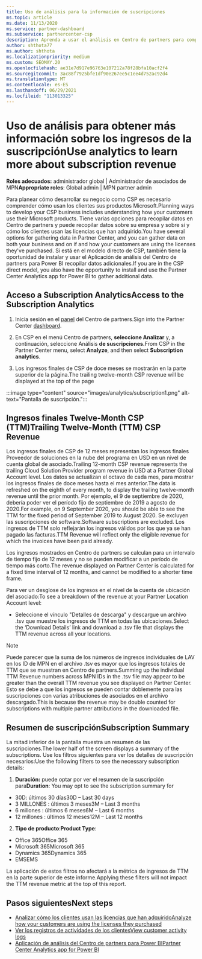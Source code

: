 ```yaml
---
title: Uso de análisis para la información de suscripciones
ms.topic: article
ms.date: 11/13/2020
ms.service: partner-dashboard
ms.subservice: partnercenter-csp
description: Aprenda a usar el análisis en Centro de partners para comprender mejor su negocio y cómo los clientes usan las licencias que ha adquirido.
author: shthota77
ms.author: shthota
ms.localizationpriority: medium
ms.custom: SEOMAY.20
ms.openlocfilehash: ae31e7d917e96763e107212a78f28bfa10acf2f4
ms.sourcegitcommit: 3ac88f7925bfe1df90e267ee5c1ee4d752ac92d4
ms.translationtype: MT
ms.contentlocale: es-ES
ms.lasthandoff: 06/29/2021
ms.locfileid: "113013325"
---
```

# <a name="use-analytics-to-learn-more-about-subscription-revenue"></a><span data-ttu-id="5efad-103">Uso de análisis para obtener más información sobre los ingresos de la suscripción</span><span class="sxs-lookup"><span data-stu-id="5efad-103">Use analytics to learn more about subscription revenue</span></span>

<span data-ttu-id="5efad-104">**Roles adecuados:** administrador global | Administrador de asociados de MPN</span><span class="sxs-lookup"><span data-stu-id="5efad-104">**Appropriate roles**: Global admin | MPN partner admin</span></span>

<span data-ttu-id="5efad-105">Para planear cómo desarrollar su negocio como CSP es necesario comprender cómo usan los clientes sus productos Microsoft.</span><span class="sxs-lookup"><span data-stu-id="5efad-105">Planning ways to develop your CSP business includes understanding how your customers use their Microsoft products.</span></span> <span data-ttu-id="5efad-106">Tiene varias opciones para recopilar datos en Centro de partners y puede recopilar datos sobre su empresa y sobre si y cómo los clientes usan las licencias que han adquirido.</span><span class="sxs-lookup"><span data-stu-id="5efad-106">You have several options for gathering data in Partner Center, and you can gather data on both your business and on if and how your customers are using the licenses they've purchased.</span></span> <span data-ttu-id="5efad-107">Si está en el modelo directo de CSP, también tiene la oportunidad de instalar y usar el Aplicación de análisis del Centro de partners para Power BI recopilar datos adicionales.</span><span class="sxs-lookup"><span data-stu-id="5efad-107">If you are in the CSP direct model, you also have the opportunity to install and use the Partner Center Analytics app for Power BI to gather additional data.</span></span>

## <a name="access-to-the-subscription-analytics"></a><span data-ttu-id="5efad-108">Acceso a Subscription Analytics</span><span class="sxs-lookup"><span data-stu-id="5efad-108">Access to the Subscription Analytics</span></span>

1. <span data-ttu-id="5efad-109">Inicia sesión en el [panel](https://partner.microsoft.com/dashboard/home) del Centro de partners.</span><span class="sxs-lookup"><span data-stu-id="5efad-109">Sign into the Partner Center [dashboard](https://partner.microsoft.com/dashboard/home).</span></span>
1. <span data-ttu-id="5efad-110">En CSP en el menú Centro de partners, **seleccione Analizar** y, a continuación, seleccione Análisis **de suscripciones.**</span><span class="sxs-lookup"><span data-stu-id="5efad-110">From CSP in the Partner Center menu, select **Analyze**, and then select **Subscription analytics**.</span></span>

1. <span data-ttu-id="5efad-111">Los ingresos finales de CSP de doce meses se mostrarán en la parte superior de la página.</span><span class="sxs-lookup"><span data-stu-id="5efad-111">The trailing twelve-month CSP revenue will be displayed at the top of the page</span></span>

:::image type="content" source="images/analytics/subscription1.png" alt-text="Pantalla de suscripción.":::

## <a name="trailing-twelve-month-ttm-csp-revenue"></a><span data-ttu-id="5efad-113">Ingresos finales Twelve-Month CSP (TTM)</span><span class="sxs-lookup"><span data-stu-id="5efad-113">Trailing Twelve-Month (TTM) CSP Revenue</span></span>

<span data-ttu-id="5efad-114">Los ingresos finales de CSP de 12 meses representan los ingresos finales Proveedor de soluciones en la nube del programa en USD en un nivel de cuenta global de asociado.</span><span class="sxs-lookup"><span data-stu-id="5efad-114">Trailing 12-month CSP revenue represents the trailing Cloud Solution Provider program revenue in USD at a Partner Global Account level.</span></span> <span data-ttu-id="5efad-115">Los datos se actualizan el octavo de cada mes, para mostrar los ingresos finales de doce meses hasta el mes anterior.</span><span class="sxs-lookup"><span data-stu-id="5efad-115">The data is refreshed on the eighth of every month, to display the trailing twelve-month revenue until the prior month.</span></span> <span data-ttu-id="5efad-116">Por ejemplo, el 9 de septiembre de 2020, debería poder ver el período fijo de septiembre de 2019 a agosto de 2020.</span><span class="sxs-lookup"><span data-stu-id="5efad-116">For example, on 9 September 2020, you should be able to see the TTM for the fixed period of September 2019 to August 2020.</span></span> <span data-ttu-id="5efad-117">Se excluyen las suscripciones de software.</span><span class="sxs-lookup"><span data-stu-id="5efad-117">Software subscriptions are excluded.</span></span> <span data-ttu-id="5efad-118">Los ingresos de TTM solo reflejarán los ingresos válidos por los que ya se han pagado las facturas.</span><span class="sxs-lookup"><span data-stu-id="5efad-118">TTM Revenue will reflect only the eligible revenue for which the invoices have been paid already.</span></span> 

<span data-ttu-id="5efad-119">Los ingresos mostrados en Centro de partners se calculan para un intervalo de tiempo fijo de 12 meses y no se pueden modificar a un período de tiempo más corto.</span><span class="sxs-lookup"><span data-stu-id="5efad-119">The revenue displayed on Partner Center is calculated for a fixed time interval of 12 months, and cannot be modified to a shorter time frame.</span></span>

<span data-ttu-id="5efad-120">Para ver un desglose de los ingresos en el nivel de la cuenta de ubicación del asociado:</span><span class="sxs-lookup"><span data-stu-id="5efad-120">To see a breakdown of the revenue at your Partner Location Account level:</span></span>

- <span data-ttu-id="5efad-121">Seleccione el vínculo "Detalles de descarga" y descargue un archivo .tsv que muestre los ingresos de TTM en todas las ubicaciones.</span><span class="sxs-lookup"><span data-stu-id="5efad-121">Select the ‘Download Details’ link and download a .tsv file that displays the TTM revenue across all your locations.</span></span>

>[!NOTE] 
><span data-ttu-id="5efad-122">Puede parecer que la suma de los números de ingresos individuales de LAV en los ID de MPN en el archivo .tsv es mayor que los ingresos totales de TTM que se muestran en Centro de partners.</span><span class="sxs-lookup"><span data-stu-id="5efad-122">Summing up the individual TTM Revenue numbers across MPN IDs in the .tsv file may appear to be greater than the overall TTM revenue you see displayed on Partner Center.</span></span> <span data-ttu-id="5efad-123">Esto se debe a que los ingresos se pueden contar doblemente para las suscripciones con varias atribuciones de asociados en el archivo descargado.</span><span class="sxs-lookup"><span data-stu-id="5efad-123">This is because the revenue may be double counted for subscriptions with multiple partner attributions in the downloaded file.</span></span>

## <a name="subscription-summary"></a><span data-ttu-id="5efad-124">Resumen de suscripción</span><span class="sxs-lookup"><span data-stu-id="5efad-124">Subscription Summary</span></span>

<span data-ttu-id="5efad-125">La mitad inferior de la pantalla muestra un resumen de las suscripciones.</span><span class="sxs-lookup"><span data-stu-id="5efad-125">The lower half of the screen displays a summary of the subscriptions.</span></span> <span data-ttu-id="5efad-126">Use los filtros siguientes para ver los detalles de suscripción necesarios:</span><span class="sxs-lookup"><span data-stu-id="5efad-126">Use the following filters to see the necessary subscription details:</span></span>  

1. <span data-ttu-id="5efad-127">**Duración:** puede optar por ver el resumen de la suscripción para</span><span class="sxs-lookup"><span data-stu-id="5efad-127">**Duration**: You may opt to see the subscription summary for</span></span> 

- <span data-ttu-id="5efad-128">30D: últimos 30 días</span><span class="sxs-lookup"><span data-stu-id="5efad-128">30D – Last 30 days</span></span>
- <span data-ttu-id="5efad-129">3 MILLONES : últimos 3 meses</span><span class="sxs-lookup"><span data-stu-id="5efad-129">3M – Last 3 months</span></span>
- <span data-ttu-id="5efad-130">6 millones : últimos 6 meses</span><span class="sxs-lookup"><span data-stu-id="5efad-130">6M – Last 6 months</span></span>
- <span data-ttu-id="5efad-131">12 millones : últimos 12 meses</span><span class="sxs-lookup"><span data-stu-id="5efad-131">12M – Last 12 months</span></span>

2. <span data-ttu-id="5efad-132">**Tipo de producto**:</span><span class="sxs-lookup"><span data-stu-id="5efad-132">**Product Type**:</span></span>
 
- <span data-ttu-id="5efad-133">Office 365</span><span class="sxs-lookup"><span data-stu-id="5efad-133">Office 365</span></span>
- <span data-ttu-id="5efad-134">Microsoft 365</span><span class="sxs-lookup"><span data-stu-id="5efad-134">Microsoft 365</span></span>
- <span data-ttu-id="5efad-135">Dynamics 365</span><span class="sxs-lookup"><span data-stu-id="5efad-135">Dynamics 365</span></span>
- <span data-ttu-id="5efad-136">EMS</span><span class="sxs-lookup"><span data-stu-id="5efad-136">EMS</span></span>

<span data-ttu-id="5efad-137">La aplicación de estos filtros no afectará a la métrica de ingresos de TTM en la parte superior de este informe.</span><span class="sxs-lookup"><span data-stu-id="5efad-137">Applying these filters will not impact the TTM revenue metric at the top of this report.</span></span>


 
## <a name="next-steps"></a><span data-ttu-id="5efad-138">Pasos siguientes</span><span class="sxs-lookup"><span data-stu-id="5efad-138">Next steps</span></span>

- [<span data-ttu-id="5efad-139">Analizar cómo los clientes usan las licencias que han adquirido</span><span class="sxs-lookup"><span data-stu-id="5efad-139">Analyze how your customers are using the licenses they purchased</span></span>](increasing-adoption-and-satisfaction.md)  
- [<span data-ttu-id="5efad-140">Ver los registros de actividades de los clientes</span><span class="sxs-lookup"><span data-stu-id="5efad-140">View customer activity logs</span></span>](activity-logs.md)
- [<span data-ttu-id="5efad-141">Aplicación de análisis del Centro de partners para Power BI</span><span class="sxs-lookup"><span data-stu-id="5efad-141">Partner Center Analytics app for Power BI</span></span>](power-bi-app-for-direct-partners.md)







